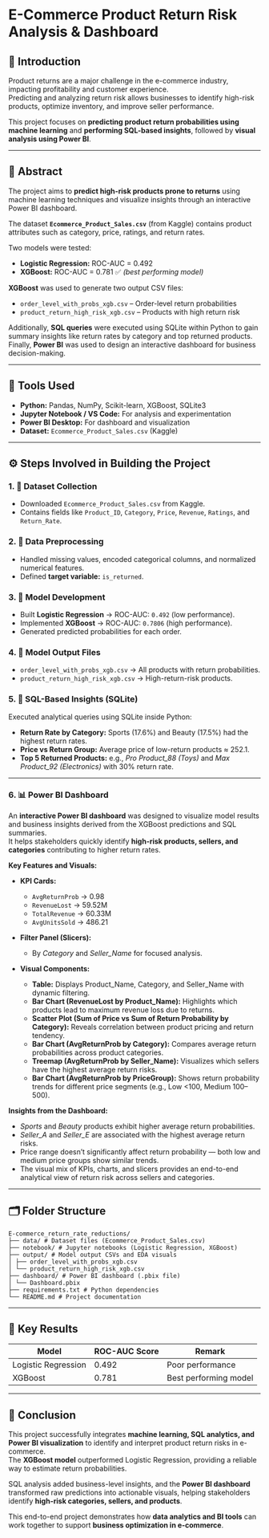 # E-Commerce Product Return Risk Analysis & Dashboard

## 📘 Introduction
Product returns are a major challenge in the e-commerce industry, impacting profitability and customer experience.  
Predicting and analyzing return risk allows businesses to identify high-risk products, optimize inventory, and improve seller performance.  

This project focuses on **predicting product return probabilities using machine learning** and **performing SQL-based insights**, followed by **visual analysis using Power BI**.

---

## 🎯 Abstract
The project aims to **predict high-risk products prone to returns** using machine learning techniques and visualize insights through an interactive Power BI dashboard.

The dataset **`Ecommerce_Product_Sales.csv`** (from Kaggle) contains product attributes such as category, price, ratings, and return rates.

Two models were tested:
- **Logistic Regression:** ROC-AUC = 0.492  
- **XGBoost:** ROC-AUC = 0.781 ✅ *(best performing model)*

**XGBoost** was used to generate two output CSV files:
- `order_level_with_probs_xgb.csv` – Order-level return probabilities  
- `product_return_high_risk_xgb.csv` – Products with high return risk  

Additionally, **SQL queries** were executed using SQLite within Python to gain summary insights like return rates by category and top returned products.  
Finally, **Power BI** was used to design an interactive dashboard for business decision-making.

---

## 🧰 Tools Used
- **Python:** Pandas, NumPy, Scikit-learn, XGBoost, SQLite3  
- **Jupyter Notebook / VS Code:** For analysis and experimentation  
- **Power BI Desktop:** For dashboard and visualization  
- **Dataset:** `Ecommerce_Product_Sales.csv` (Kaggle)

---

## ⚙️ Steps Involved in Building the Project

### 1. 📂 Dataset Collection
- Downloaded `Ecommerce_Product_Sales.csv` from Kaggle.
- Contains fields like `Product_ID`, `Category`, `Price`, `Revenue`, `Ratings`, and `Return_Rate`.

### 2. 🧹 Data Preprocessing
- Handled missing values, encoded categorical columns, and normalized numerical features.  
- Defined **target variable:** `is_returned`.

### 3. 🤖 Model Development
- Built **Logistic Regression** → ROC-AUC: `0.492` (low performance).  
- Implemented **XGBoost** → ROC-AUC: `0.7806` (high performance).  
- Generated predicted probabilities for each order.

### 4. 💾 Model Output Files
- `order_level_with_probs_xgb.csv` → All products with return probabilities.  
- `product_return_high_risk_xgb.csv` → High-return-risk products.

### 5. 🧮 SQL-Based Insights (SQLite)
Executed analytical queries using SQLite inside Python:
- **Return Rate by Category:** Sports (17.6%) and Beauty (17.5%) had the highest return rates.  
- **Price vs Return Group:** Average price of low-return products ≈ 252.1.  
- **Top 5 Returned Products:** e.g., *Pro Product_88 (Toys)* and *Max Product_92 (Electronics)* with 30% return rate.

---

### 6. 📊 Power BI Dashboard

An **interactive Power BI dashboard** was designed to visualize model results and business insights derived from the XGBoost predictions and SQL summaries.  
It helps stakeholders quickly identify **high-risk products, sellers, and categories** contributing to higher return rates.

**Key Features and Visuals:**

- **KPI Cards:**  
  - `AvgReturnProb` → 0.98  
  - `RevenueLost` → 59.52M  
  - `TotalRevenue` → 60.33M  
  - `AvgUnitsSold` → 486.21  

- **Filter Panel (Slicers):**  
  - By *Category* and *Seller_Name* for focused analysis.

- **Visual Components:**  
  - **Table:** Displays Product_Name, Category, and Seller_Name with dynamic filtering.  
  - **Bar Chart (RevenueLost by Product_Name):** Highlights which products lead to maximum revenue loss due to returns.  
  - **Scatter Plot (Sum of Price vs Sum of Return Probability by Category):** Reveals correlation between product pricing and return tendency.  
  - **Bar Chart (AvgReturnProb by Category):** Compares average return probabilities across product categories.  
  - **Treemap (AvgReturnProb by Seller_Name):** Visualizes which sellers have the highest average return risks.  
  - **Bar Chart (AvgReturnProb by PriceGroup):** Shows return probability trends for different price segments (e.g., Low <100, Medium 100–500).  

**Insights from the Dashboard:**
- *Sports* and *Beauty* products exhibit higher average return probabilities.  
- *Seller_A* and *Seller_E* are associated with the highest average return risks.  
- Price range doesn’t significantly affect return probability — both low and medium price groups show similar trends.  
- The visual mix of KPIs, charts, and slicers provides an end-to-end analytical view of return risk across sellers and categories.

---
## 🗂️ Folder Structure
```
E-commerce_return_rate_reductions/
├── data/ # Dataset files (Ecommerce_Product_Sales.csv)
├── notebook/ # Jupyter notebooks (Logistic Regression, XGBoost)
├── output/ # Model output CSVs and EDA visuals
│ ├── order_level_with_probs_xgb.csv
│ └── product_return_high_risk_xgb.csv
├── dashboard/ # Power BI dashboard (.pbix file)
│ └── Dashboard.pbix
├── requirements.txt # Python dependencies
└── README.md # Project documentation
```
---

## 🧩 Key Results
| Model | ROC-AUC Score | Remark |
|--------|----------------|--------|
| Logistic Regression | 0.492 | Poor performance |
| XGBoost | 0.781 | Best performing model |

---

## 🏁 Conclusion
This project successfully integrates **machine learning, SQL analytics, and Power BI visualization** to identify and interpret product return risks in e-commerce.  
The **XGBoost model** outperformed Logistic Regression, providing a reliable way to estimate return probabilities.  

SQL analysis added business-level insights, and the **Power BI dashboard** transformed raw predictions into actionable visuals, helping stakeholders identify **high-risk categories, sellers, and products**.

This end-to-end project demonstrates how **data analytics and BI tools** can work together to support **business optimization in e-commerce**.
